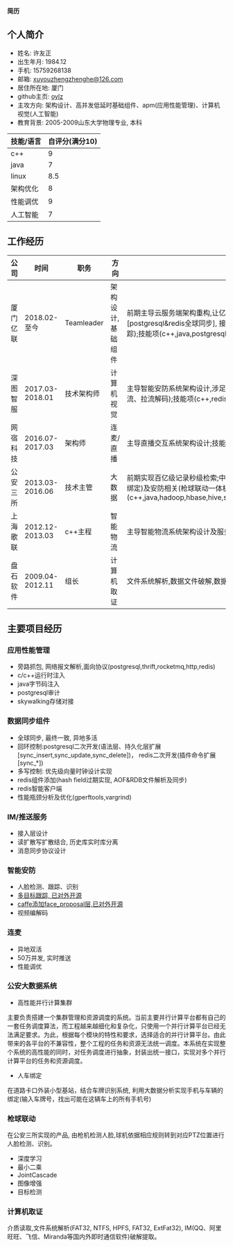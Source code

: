 **简历**
## 个人简介

* 姓名: 许友正
* 出生年月: 1984.12
* 手机: 15759268138
* 邮箱: xuyouzhengzhenghe@126.com
* 居住所在地: 厦门
* github主页:  [oylz](https://github.com/oylz)
* 主攻方向: 架构设计、高并发低延时基础组件、apm(应用性能管理)、计算机视觉(人工智能)
* 教育背景: 2005-2009山东大学物理专业, 本科

技能/语言|自评分(满分10)
-|-
c++|9
java|7
linux|8.5
架构优化|8
性能调优|9
人工智能|7

## 工作经历

公司|时间|职务|方向|职责
-|-|-|-|-
厦门亿联|2018.02-至今|Teamleader|架构设计,基础组件|前期主导云服务端架构重构,让亿联云视频真正**云化**;中期专注基础组件建设\(数据中心\[postgresql&redis全球同步\], 接入服务, 推送服务\);后期专注微服务性能管理\(全链路追踪\);技能项\(c++,java,postgresql,redis,rocksdb,rocketmq,gperftools,vargrind,netty\)
深图智服|2017.03-2018.01|技术架构师|计算机视觉|主导智能安防系统架构设计,涉足人脸分析\(检测、跟踪、识别\)、视频相关\(编码合流&推流、拉流解码\);技能项\(c++,redis,caffe,tensorflow,ffmpeg\)
网宿科技|2016.07-2017.03|架构师|连麦/直播|主导直播交互系统架构设计;技能项\(c++,java,redis,twemproxy,netty,rocketmq,solr\)
公安三所|2013.03-2016.06|技术主管|大数据|前期实现百亿级记录秒级检索;中后期从事高速卡口相关\(车牌识别、危化车识别、人车绑定\)及安防相关\(枪球联动一体机\[人脸检测识别、相机标定\]\);技能项\(c++,java,hadoop,hbase,hive,spark,solr,mysql,cobar,caffe,HDFS,GPFS,ClusterFS\)
上海歌联|2012.12-2013.03|c++主程|智能物流|主导智能物流系统架构设计及服务端实现;技能项\(c++,电子栅栏\)
盘石软件|2009.04-2012.11|组长|计算机取证|文件系统解析,数据文件破解,数据恢复;技能项\(c++, java, hadoop, hbase\)

## 主要项目经历

### 应用性能管理
* 旁路抓包, 网络报文解析,面向协议(postgresql,thrift,rocketmq,http,redis)
* c/c++运行时注入
* java字节码注入
* postgresql审计
* skywalking存储对接

### 数据同步组件
* 全球同步, 最终一致, 异地多活
* 回环控制:postgresql二次开发\(语法层、持久化层扩展\[sync_insert,sync_update,sync_delete\]\)， redis二次开发\(插件命令扩展\[sync_\*\]\)
* 多写控制: 优先级向量时钟设计实现
* redis组件添加\(hash field过期实现, AOF&RDB文件解析及同步\) 
* redis智能客户端
* 性能瓶颈分析及优化\(gperftools,vargrind\)

### IM/推送服务
* 接入层设计
* 读扩散写扩散结合, 历史库实时库分离
* 消息同步协议设计

### 智能安防
* 人脸检测、跟踪、识别
* [多目标跟踪, 已对外开源](https://github.com/oylz/DS)
* [caffe添加face_proposal层,已对外开源](https://github.com/oylz/caffe-pvanet-shufflenet)
* 视频编解码

### 连麦
* 异地双活
* 50万并发, 实时推送
* 性能调优

### 公安大数据系统
* 高性能并行计算集群

主要负责搭建一个集群管理和资源调度的系统。当前主要并行计算平台都有自己的一套任务调度算法，而工程越来越细化和复杂化，只使用一个并行计算平台已经无法满足要求。为此，根据每个模块的特性和要求，选择适合的并行计算平台。由此带来的各平台的不兼容性，整个工程的任务和资源无法统一调度。本系统在实现整个系统的高性能的同时，对任务调度进行抽象，封装出统一接口，实现对多个并行计算平台的任务和资源调度。

* 人车绑定

在道路卡口外装小型基站，结合车牌识别系统, 利用大数据分析实现手机与车辆的绑定(输入车牌号，找出可能在这辆车上的所有手机号)

### 枪球联动

在公安三所实现的产品, 由枪机检测人脸,球机依据相应规则转到对应PTZ位置进行人脸检测、识别。
* 深度学习
* 最小二乘
* JointCascade
* 图像增强
* 目标检测

### 计算机取证

介质读取,文件系统解析(FAT32, NTFS, HPFS, FAT32, ExtFat32), IM(QQ、阿里旺旺、飞信、Miranda等国内外即时通信软件)破解提取。








